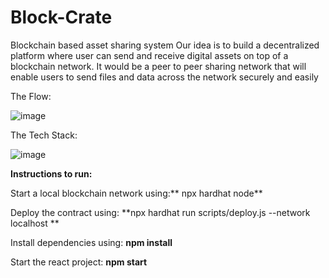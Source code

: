 # Block-Crate
Blockchain based asset sharing system
Our idea is to build a decentralized platform where user can send and receive digital assets on top of a blockchain network. It would be a peer to peer sharing network that will enable users to send files and data across the network securely and easily


The Flow:

![image](https://user-images.githubusercontent.com/52329525/201524435-f1a9c39a-0b1b-4103-9555-66ec64bd5f18.png)

The Tech Stack:

![image](https://user-images.githubusercontent.com/52329525/201524461-c65f7b2d-61f3-4b07-a760-85161ba960da.png)

**Instructions to run:**


Start a local blockchain network using:** npx hardhat node**


Deploy the contract using: **npx hardhat run scripts/deploy.js --network localhost
**

Install dependencies using: **npm install**


Start the react project: **npm start**
